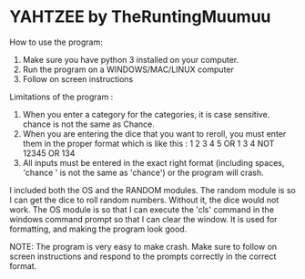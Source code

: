 YAHTZEE by TheRuntingMuumuu
===

How to use the program:
1. Make sure you have python 3 installed on your computer.
2. Run the program on a WINDOWS/MAC/LINUX computer
3. Follow on screen instructions


Limitations of the program :
1. When you enter a category for the categories, it is case sensitive. chance is not the same as Chance.
2. When you are entering the dice that you want to reroll, you must enter them in the proper format which is like this : 1 2 3 4 5  OR 1 3 4 NOT 12345 OR 134
3. All inputs must be entered in the exact right format (including spaces, 'chance ' is not the same as 'chance') or the program will crash.

I included both the OS and the RANDOM modules. The random module is so I can get the dice to roll random numbers. Without it, the dice would not work. The OS module is so that I can execute the 'cls' command in the windows command prompt so that I can clear the window. It is used for formatting, and making the program look good.

NOTE: The program is very easy to make crash. Make sure to follow on screen instructions and respond to the prompts correctly in the correct format.
